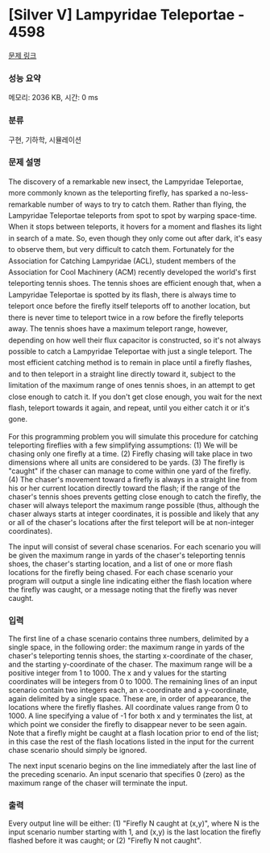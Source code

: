 # [Silver V] Lampyridae Teleportae - 4598 

[문제 링크](https://www.acmicpc.net/problem/4598) 

### 성능 요약

메모리: 2036 KB, 시간: 0 ms

### 분류

구현, 기하학, 시뮬레이션

### 문제 설명

<p><span style="line-height:1.6em">The discovery of a remarkable new insect, the Lampyridae Teleportae, more commonly known as the teleporting firefly, has sparked a no-less-remarkable number of ways to try to catch them. Rather than flying, the Lampyridae Teleportae teleports from spot to spot by warping space-time. When it stops between teleports, it hovers for a moment and flashes its light in search of a mate. So, even though they only come out after dark, it's easy to observe them, but very difficult to catch them. Fortunately for the Association for Catching Lampyridae (ACL), student members of the Association for Cool Machinery (ACM) recently developed the world's first teleporting tennis shoes. The tennis shoes are efficient enough that, when a Lampyridae Teleportae is spotted by its flash, there is always time to teleport once before the firefly itself teleports off to another location, but there is never time to teleport twice in a row before the firefly teleports away. The tennis shoes have a maximum teleport range, however, depending on how well their flux capacitor is constructed, so it's not always possible to catch a Lampyridae Teleportae with just a single teleport. The most efficient catching method is to remain in place until a firefly flashes, and to then teleport in a straight line directly toward it, subject to the limitation of the maximum range of ones tennis shoes, in an attempt to get close enough to catch it. If you don't get close enough, you wait for the next flash, teleport towards it again, and repeat, until you either catch it or it's gone.</span></p>

<p>For this programming problem you will simulate this procedure for catching teleporting fireflies with a few simplifying assumptions: (1) We will be chasing only one firefly at a time. (2) Firefly chasing will take place in two dimensions where all units are considered to be yards. (3) The firefly is "caught" if the chaser can manage to come within one yard of the firefly. (4) The chaser's movement toward a firefly is always in a straight line from his or her current location directly toward the flash; if the range of the chaser's tennis shoes prevents getting close enough to catch the firefly, the chaser will always teleport the maximum range possible (thus, although the chaser always starts at integer coordinates, it is possible and likely that any or all of the chaser's locations after the first teleport will be at non-integer coordinates).</p>

<p>The input will consist of several chase scenarios. For each scenario you will be given the maximum range in yards of the chaser's teleporting tennis shoes, the chaser's starting location, and a list of one or more flash locations for the firefly being chased. For each chase scenario your program will output a single line indicating either the flash location where the firefly was caught, or a message noting that the firefly was never caught.</p>

### 입력 

 <p>The first line of a chase scenario contains three numbers, delimited by a single space, in the following order: the maximum range in yards of the chaser's teleporting tennis shoes, the starting x-coordinate of the chaser, and the starting y-coordinate of the chaser. The maximum range will be a positive integer from 1 to 1000. The x and y values for the starting coordinates will be integers from 0 to 1000. The remaining lines of an input scenario contain two integers each, an x-coordinate and a y-coordinate, again delimited by a single space. These are, in order of appearance, the locations where the firefly flashes. All coordinate values range from 0 to 1000. A line specifying a value of -1 for both x and y terminates the list, at which point we consider the firefly to disappear never to be seen again. Note that a firefly might be caught at a flash location prior to end of the list; in this case the rest of the flash locations listed in the input for the current chase scenario should simply be ignored.</p>

<p>The next input scenario begins on the line immediately after the last line of the preceding scenario. An input scenario that specifies 0 (zero) as the maximum range of the chaser will terminate the input.</p>

### 출력 

 <p>Every output line will be either: (1) "Firefly N caught at (x,y)", where N is the input scenario number starting with 1, and (x,y) is the last location the firefly flashed before it was caught; or (2) "Firefly N not caught".</p>

